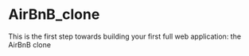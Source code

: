 # AirBnB_clone
This is the first step towards building your first full web application: the AirBnB clone
